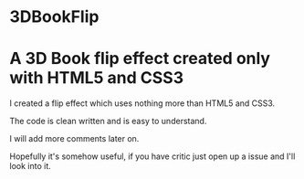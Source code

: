 # 3DBookFlip
<h1>A 3D Book flip effect created only with HTML5 and CSS3</h1>

I created a flip effect which uses nothing more than HTML5 and CSS3.

The code is clean written and is easy to understand.

I will add more comments later on.

Hopefully it's somehow useful, if you have critic just open up a issue and I'll look into it.
